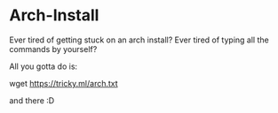 # Arch-Install
Ever tired of getting stuck on an arch install? Ever tired of typing all the commands by yourself? 

All you gotta do is:

wget https://tricky.ml/arch.txt

and there :D
